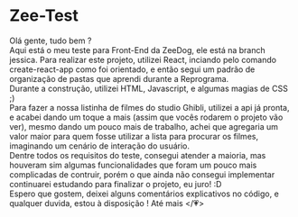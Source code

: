 # Zee-Test

Olá gente, tudo bem ?  
Aqui está o meu teste para Front-End da ZeeDog, ele está na branch jessica. 
Para realizar este projeto, utilizei React, inciando pelo comando create-react-app como foi orientado, e então segui um padrão de organização de pastas que aprendi durante a Reprograma.  
Durante a construção, utilizei HTML, Javascript, e algumas magias de CSS ;)  
Para fazer a nossa listinha de filmes do studio Ghibli, utilizei a api já pronta, e acabei dando um toque a mais (assim que vocês rodarem o projeto vão ver), mesmo dando um pouco mais de trabalho, achei que agregaria um valor maior para quem fosse utilizar a lista para procurar os filmes, imaginando um cenário de interação do usuário.  
Dentre todos os requisitos do teste, consegui atender a maioria, mas houveram sim algumas funcionalidades que foram um pouco mais complicadas de contruir, porém o que ainda não consegui implementar continuarei estudando para finalizar o projeto, eu juro! :D  
Espero que gostem, deixei alguns comentários explicativos no código, e qualquer duvida, estou à disposição ! Até mais </💗>
